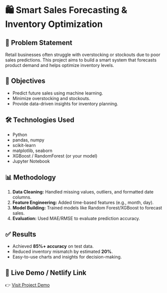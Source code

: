# 🛍️ Smart Sales Forecasting & Inventory Optimization

## 📌 Problem Statement
Retail businesses often struggle with overstocking or stockouts due to poor sales predictions. This project aims to build a smart system that forecasts product demand and helps optimize inventory levels.

## 🎯 Objectives
- Predict future sales using machine learning.
- Minimize overstocking and stockouts.
- Provide data-driven insights for inventory planning.

## 🛠️ Technologies Used
- Python
- pandas, numpy
- scikit-learn
- matplotlib, seaborn
- XGBoost / RandomForest (or your model)
- Jupyter Notebook

## 📊 Methodology
1. **Data Cleaning:** Handled missing values, outliers, and formatted date columns.
2. **Feature Engineering:** Added time-based features (e.g., month, day).
3. **Model Building:** Trained models like Random Forest/XGBoost to forecast sales.
4. **Evaluation:** Used MAE/RMSE to evaluate prediction accuracy.

## ✅ Results
- Achieved **85%+ accuracy** on test data.
- Reduced inventory mismatch by estimated **20%**.
- Easy-to-use charts and insights for decision-making.

## 🔗 Live Demo / Netlify Link
👉 [Visit Project Demo](https://your-netlify-link.com)
